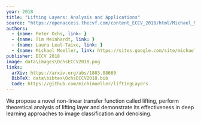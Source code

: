 ```yaml
---
year: 2018
title: "Lifting Layers: Analysis and Applications"
source: "https://openaccess.thecvf.com/content_ECCV_2018/html/Michael_Moeller_Lifting_Layers_Analysis_ECCV_2018_paper.html"
authors:
  - {name: Peter Ochs, link: }
  - {name: Tim Meinhardt, link: }
  - {name: Laura Leal-Taixe, link: }
  - {name: Michael Moeller, link: https://sites.google.com/site/michaelmoellermath}
publisher: ECCV 2018
image: data\images\OchsECCV2018.png
links:
  arXiv: https://arxiv.org/abs/1803.08660
  BibTeX: data\bibtex\OchsECCV2018.bib
  Code: https://github.com/michimoeller/liftingLayers
---
```

We propose a novel non-linear transfer function called lifting, perform theoretical analysis of lifting layer and demonstrate its effectiveness in deep learning approaches to image classification and denoising.
